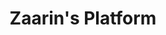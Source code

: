 ---
mission_id: zaarin
editorsChoice:
title: "Zaarin's Platform"
authors: 
    - "Alex Epshteyn"
date:
filename: ""
description: "The fool traitor, Admiral Zaarin, has the TIE Defender Plans and Specifications in his possession. We have been able to obtain one of his clearance codes. You will go aboard his space research platform, and obtain the T/D plans by any means necessary."
heroImage: "./zaarin.png"
levelReplaced:	SECBASE
difficulty: no
bm:	no
fme: no
wax: yes
three_do: yes
voc: no
gmd: no
vue: no
lfd: no
base: "New level from scratch" 
editors: "WDFUSE"

---